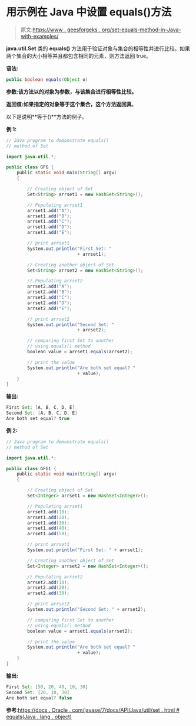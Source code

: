 # 用示例在 Java 中设置 equals()方法

> 原文:[https://www . geesforgeks . org/set-equals-method-in-Java-with-examples/](https://www.geeksforgeeks.org/set-equals-method-in-java-with-examples/)

**java.util.Set** 类的 **equals()** 方法用于验证对象与集合的相等性并进行比较。如果两个集合的大小相等并且都包含相同的元素，则方法返回 true。

**语法:**

```java
public boolean equals(Object o)
```

**参数:**该方法以的**对象为参数，与该集合进行相等性比较。**

**返回值:**如果指定的对象等于这个集合，这个方法返回**真**。

以下是说明**等于()**方法的例子。

**例 1:**

```java
// Java program to demonstrate equals()
// method of Set

import java.util.*;

public class GFG {
    public static void main(String[] argv)
    {

        // Creating object of Set
        Set<String> arrset1 = new HashSet<String>();

        // Populating arrset1
        arrset1.add("A");
        arrset1.add("B");
        arrset1.add("C");
        arrset1.add("D");
        arrset1.add("E");

        // print arrset1
        System.out.println("First Set: "
                           + arrset1);

        // Creating another object of Set
        Set<String> arrset2 = new HashSet<String>();

        // Populating arrset2
        arrset2.add("A");
        arrset2.add("B");
        arrset2.add("C");
        arrset2.add("D");
        arrset2.add("E");

        // print arrset2
        System.out.println("Second Set: "
                           + arrset2);

        // comparing first Set to another
        // using equals() method
        boolean value = arrset1.equals(arrset2);

        // print the value
        System.out.println("Are both set equal? "
                           + value);
    }
}
```

**输出:**

```java
First Set: [A, B, C, D, E]
Second Set: [A, B, C, D, E]
Are both set equal? true

```

**例 2:**

```java
// Java program to demonstrate equals()
// method of Set

import java.util.*;

public class GFG1 {
    public static void main(String[] argv)
    {

        // Creating object of Set
        Set<Integer> arrset1 = new HashSet<Integer>();

        // Populating arrset1
        arrset1.add(10);
        arrset1.add(20);
        arrset1.add(30);
        arrset1.add(40);
        arrset1.add(50);

        // print arrset1
        System.out.println("First Set: " + arrset1);

        // Creating another object of Set
        Set<Integer> arrset2 = new HashSet<Integer>();

        // Populating arrset2
        arrset2.add(10);
        arrset2.add(20);
        arrset2.add(30);

        // print arrset2
        System.out.println("Second Set: " + arrset2);

        // comparing first Set to another
        // using equals() method
        boolean value = arrset1.equals(arrset2);

        // print the value
        System.out.println("Are both set equal? "
                           + value);
    }
}
```

**输出:**

```java
First Set: [50, 20, 40, 10, 30]
Second Set: [20, 10, 30]
Are both set equal? false

```

**参考**:[https://docs . Oracle . com/javase/7/docs/API/Java/util/set . html # equals(Java . lang . object)](https://docs.oracle.com/javase/7/docs/api/java/util/Set.html#equals(java.lang.Object))